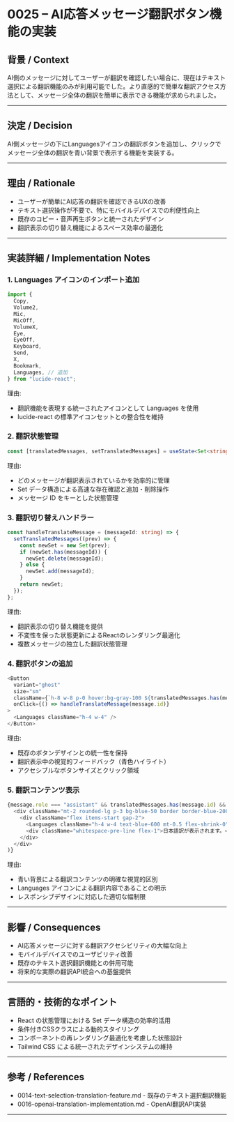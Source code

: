# 0025 – AI応答メッセージ翻訳ボタン機能の実装

## 背景 / Context

AI側のメッセージに対してユーザーが翻訳を確認したい場合に、現在はテキスト選択による翻訳機能のみが利用可能でした。より直感的で簡単な翻訳アクセス方法として、メッセージ全体の翻訳を簡単に表示できる機能が求められました。

---

## 決定 / Decision

AI側メッセージの下にLanguagesアイコンの翻訳ボタンを追加し、クリックでメッセージ全体の翻訳を青い背景で表示する機能を実装する。

---

## 理由 / Rationale

- ユーザーが簡単にAI応答の翻訳を確認できるUXの改善
- テキスト選択操作が不要で、特にモバイルデバイスでの利便性向上
- 既存のコピー・音声再生ボタンと統一されたデザイン
- 翻訳表示の切り替え機能によるスペース効率の最適化

---

## 実装詳細 / Implementation Notes

### 1. Languages アイコンのインポート追加

```ts
import {
  Copy,
  Volume2,
  Mic,
  MicOff,
  VolumeX,
  Eye,
  EyeOff,
  Keyboard,
  Send,
  X,
  Bookmark,
  Languages, // 追加
} from "lucide-react";
```

理由:
- 翻訳機能を表現する統一されたアイコンとして Languages を使用
- lucide-react の標準アイコンセットとの整合性を維持

### 2. 翻訳状態管理

```ts
const [translatedMessages, setTranslatedMessages] = useState<Set<string>>(new Set());
```

理由:
- どのメッセージが翻訳表示されているかを効率的に管理
- Set データ構造による高速な存在確認と追加・削除操作
- メッセージ ID をキーとした状態管理

### 3. 翻訳切り替えハンドラー

```ts
const handleTranslateMessage = (messageId: string) => {
  setTranslatedMessages((prev) => {
    const newSet = new Set(prev);
    if (newSet.has(messageId)) {
      newSet.delete(messageId);
    } else {
      newSet.add(messageId);
    }
    return newSet;
  });
};
```

理由:
- 翻訳表示の切り替え機能を提供
- 不変性を保った状態更新によるReactのレンダリング最適化
- 複数メッセージの独立した翻訳状態管理

### 4. 翻訳ボタンの追加

```ts
<Button
  variant="ghost"
  size="sm"
  className={`h-8 w-8 p-0 hover:bg-gray-100 ${translatedMessages.has(message.id) ? "bg-blue-100 text-blue-600" : ""}`}
  onClick={() => handleTranslateMessage(message.id)}
>
  <Languages className="h-4 w-4" />
</Button>
```

理由:
- 既存のボタンデザインとの統一性を保持
- 翻訳表示中の視覚的フィードバック（青色ハイライト）
- アクセシブルなボタンサイズとクリック領域

### 5. 翻訳コンテンツ表示

```ts
{message.role === "assistant" && translatedMessages.has(message.id) && (
  <div className="mt-2 rounded-lg p-3 bg-blue-50 border border-blue-200 text-blue-800 text-sm max-w-full">
    <div className="flex items-start gap-2">
      <Languages className="h-4 w-4 text-blue-600 mt-0.5 flex-shrink-0" />
      <div className="whitespace-pre-line flex-1">日本語訳が表示されます。</div>
    </div>
  </div>
)}
```

理由:
- 青い背景による翻訳コンテンツの明確な視覚的区別
- Languages アイコンによる翻訳内容であることの明示
- レスポンシブデザインに対応した適切な幅制限

---

## 影響 / Consequences

- AI応答メッセージに対する翻訳アクセシビリティの大幅な向上
- モバイルデバイスでのユーザビリティ改善
- 既存のテキスト選択翻訳機能との併用可能
- 将来的な実際の翻訳API統合への基盤提供

---

## 言語的・技術的なポイント

- React の状態管理における Set データ構造の効率的活用
- 条件付きCSSクラスによる動的スタイリング
- コンポーネントの再レンダリング最適化を考慮した状態設計
- Tailwind CSS による統一されたデザインシステムの維持

---

## 参考 / References

- 0014-text-selection-translation-feature.md - 既存のテキスト選択翻訳機能
- 0016-openai-translation-implementation.md - OpenAI翻訳API実装

---